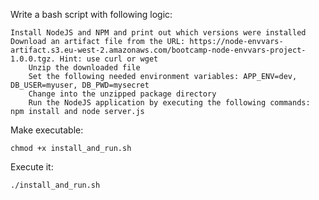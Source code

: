 Write a bash script with following logic:

    Install NodeJS and NPM and print out which versions were installed
    Download an artifact file from the URL: https://node-envvars-artifact.s3.eu-west-2.amazonaws.com/bootcamp-node-envvars-project-1.0.0.tgz. Hint: use curl or wget
        Unzip the downloaded file
        Set the following needed environment variables: APP_ENV=dev, DB_USER=myuser, DB_PWD=mysecret
        Change into the unzipped package directory
        Run the NodeJS application by executing the following commands:  npm install and node server.js 


Make executable:

    chmod +x install_and_run.sh

Execute it:

    ./install_and_run.sh
